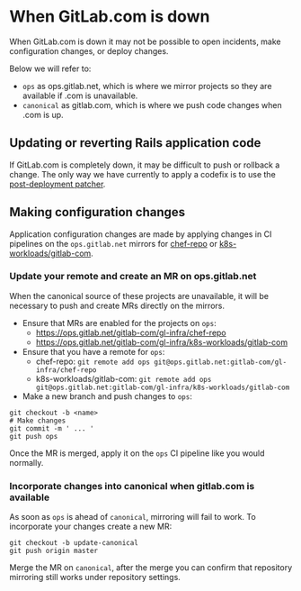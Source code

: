 # When GitLab.com is down

When GitLab.com is down it may not be possible to open incidents, make configuration changes, or deploy changes.

Below we will refer to:

- `ops` as ops.gitlab.net, which is where we mirror projects so they are available if .com is unavailable.
- `canonical` as gitlab.com, which is where we push code changes when .com is up.

## Updating or reverting Rails application code

If GitLab.com is completely down, it may be difficult to push or rollback a change. The only way we have currently to apply a codefix is to use the [post-deployment patcher](https://ops.gitlab.net/gitlab-org/release/docs/-/blob/master/general/deploy/post-deployment-patches.md).

## Making configuration changes

Application configuration changes are made by applying changes in CI pipelines on the `ops.gitlab.net` mirrors for [chef-repo](https://ops.gitlab.net/gitlab-com/gl-infra/chef-repo) or [k8s-workloads/gitlab-com](https://ops.gitlab.net/gitlab-com/gl-infra/k8s-workloads/gitlab-com).

### Update your remote and create an MR on ops.gitlab.net

When the canonical source of these projects are unavailable, it will be necessary to push and create MRs directly on the mirrors.

- Ensure that MRs are enabled for the projects on `ops`:
  - <https://ops.gitlab.net/gitlab-com/gl-infra/chef-repo>
  - <https://ops.gitlab.net/gitlab-com/gl-infra/k8s-workloads/gitlab-com>
- Ensure that you have a remote for `ops`:
  - chef-repo: `git remote add ops git@ops.gitlab.net:gitlab-com/gl-infra/chef-repo`
  - k8s-workloads/gitlab-com: `git remote add ops git@ops.gitlab.net:gitlab-com/gl-infra/k8s-workloads/gitlab-com`
- Make a new branch and push changes to `ops`:

```
git checkout -b <name>
# Make changes
git commit -m ' ... '
git push ops
```

Once the MR is merged, apply it on the `ops` CI pipeline like you would normally.

### Incorporate changes into canonical when gitlab.com is available

As soon as `ops` is ahead of `canonical`, mirroring will fail to work. To incorporate your changes create a new MR:

```
git checkout -b update-canonical
git push origin master
```

Merge the MR on `canonical`, after the merge you can confirm that repository mirroring still works under repository settings.
